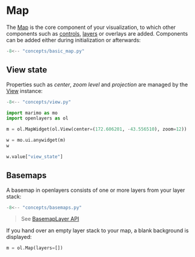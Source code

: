 # Map

The [Map](../../api/map/#openlayers.Map) is the core component of your visualization, to which other components such as [controls](../controls), [layers](../layers) or overlays are added. Components can be added either during initialization or afterwards:

```python
-8<-- "concepts/basic_map.py"
```

## View state

Properties such as _center_, _zoom level_ and _projection_ are managed by the [View](../../api/map/#openlayers.view.View) instance:

```python
-8<-- "concepts/view.py"
```

```python {marimo display_code=true}
import marimo as mo
import openlayers as ol

m = ol.MapWidget(ol.View(center=(172.606201, -43.556510), zoom=12))

w = mo.ui.anywidget(m)
w
```

```python {marimo display_code=true}
w.value["view_state"]
```

## Basemaps

A basemap in openlayers consists of one or more layers from your layer stack:

```python
-8<-- "concepts/basemaps.py"
```

> See [BasemapLayer API](../../api/basemaps/#openlayers.Basemaps.BasemapLayer)

If you hand over an empty layer stack to your map, a blank background is displayed:

```python
m = ol.Map(layers=[])
```
